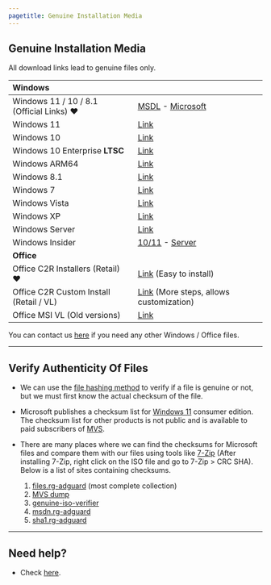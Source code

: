 ```yaml
---
pagetitle: Genuine Installation Media
---
```


## Genuine Installation Media

All download links lead to genuine files only.

| **Windows**                               |                                                                                                                                                                               |
|:-----------------------------|:---------------------------------|
| Windows 11 / 10 / 8.1 (Official Links) ❤️ | [MSDL](/msdl/) - [Microsoft](https://www.microsoft.com/software-download)                                                                                                     |
| Windows 11                                | [Link](windows_11_links.html)                                                                                                                                                 |
| Windows 10                                | [Link](windows_10_links.html)                                                                                                                                                 |
| Windows 10 Enterprise **LTSC**            | [Link](windows_ltsc_links.html)                                                                                                                                               |
| Windows ARM64                             | [Link](windows_arm_links.html)                                                                                                                                                |
| Windows 8.1                               | [Link](windows_8.1_links.html)                                                                                                                                                |
| Windows 7                                 | [Link](windows_7_links.html)                                                                                                                                                  |
| Windows Vista                             | [Link](windows_vista_links.html)                                                                                                                                              |
| Windows XP                                | [Link](windows_xp_links.html)                                                                                                                                                 |
| Windows Server                            | [Link](windows_server_links.html)                                                                                                                                             |
| Windows Insider                           | [10/11](https://www.microsoft.com/en-us/software-download/windowsinsiderpreviewiso) - [Server](https://www.microsoft.com/en-us/software-download/windowsinsiderpreviewserver) |
| **Office**                                |                                                                                                                                                                               |
| Office C2R Installers (Retail) ❤️         | [Link](office_c2r_links.html) (Easy to install)                                                                                                                               |
| Office C2R Custom Install (Retail / VL)   | [Link](office_c2r_custom.html) (More steps, allows customization)                                                                                                             |
| Office MSI VL (Old versions)              | [Link](office_msi_links.html)                                                                                                                                                 |

You can contact us [here](https://discord.gg/gjJEfq7ux8) if you need any other Windows / Office files.

------------------------------------------------------------------------

## Verify Authenticity Of Files

-   We can use the [file hashing method](https://en.wikipedia.org/wiki/File_verification) to verify if a file is genuine or not, but we must first know the actual checksum of the file.

-   Microsoft publishes a checksum list for [Windows 11](https://www.microsoft.com/software-download/windows11) consumer edition. The checksum list for other products is not public and is available to paid subscribers of [MVS](https://visualstudio.microsoft.com/subscriptions/).

-   There are many places where we can find the checksums for Microsoft files and compare them with our files using tools like [7-Zip](https://7-zip.org/) (After installing 7-Zip, right click on the ISO file and go to 7-Zip \> CRC SHA). Below is a list of sites containing checksums.

    1.  [files.rg-adguard](https://files.rg-adguard.net/) (most complete collection)
    2.  [MVS dump](https://awuctl.github.io/mvs/)
    3.  [genuine-iso-verifier](https://genuine-iso-verifier.weebly.com/)
    4.  [msdn.rg-adguard](https://msdn.rg-adguard.net/)
    5.  [sha1.rg-adguard](https://sha1.rg-adguard.net/)

------------------------------------------------------------------------

## Need help?

-   Check [here](contactus.html).
